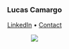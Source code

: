 <h3 align="center">Lucas Camargo</h3>
<p align="center">
  <a href="https://www.linkedin.com/in/lucaspcam/">LinkedIn</a> •
  <a href="mailto:lucaspescadordecamargo@gmail.com">Contact</a>
</p>

<div align="center"> 
  <img src="https://www.icegif.com/wp-content/uploads/2021/09/icegif-3.gif" />
</div>
